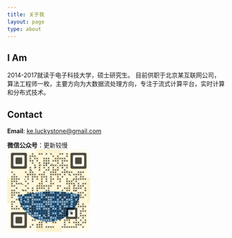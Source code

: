 ```yaml
---
title: 关于我
layout: page
type: about
---
```

## **I Am**   
2014-2017就读于电子科技大学，硕士研究生。
目前供职于北京某互联网公司，算法工程师一枚，主要方向为大数据流处理方向，专注于流式计算平台，实时计算和分布式技术。

## **Contact**  
**Email**: ke.luckystone@gmail.com

**微信公众号**：更新较慢      
  ![微信扫码关注](../assets/images/wx_platform5.gif)  


